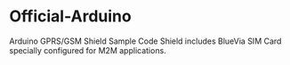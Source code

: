 Official-Arduino
================

Arduino GPRS/GSM Shield Sample Code
Shield includes BlueVia SIM Card specially configured for M2M applications.

